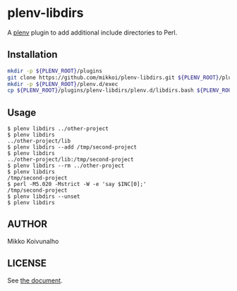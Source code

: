 # plenv-libdirs

A [plenv](https://github.com/tokuhirom/plenv) plugin to add additional include directories to Perl.

## Installation

```sh
mkdir -p ${PLENV_ROOT}/plugins
git clone https://github.com/mikkoi/plenv-libdirs.git ${PLENV_ROOT}/plugins/plenv-libdirs
mkdir -p ${PLENV_ROOT}/plenv.d/exec
cp ${PLENV_ROOT}/plugins/plenv-libdirs/plenv.d/libdirs.bash ${PLENV_ROOT}/plenv.d/exec/libdirs.bash
```

## Usage

```
$ plenv libdirs ../other-project
$ plenv libdirs
../other-project/lib
$ plenv libdirs --add /tmp/second-project
$ plenv libdirs
../other-project/lib:/tmp/second-project
$ plenv libdirs --rm ../other-project
$ plenv libdirs
/tmp/second-project
$ perl -M5.020 -Mstrict -W -e 'say $INC[0];'
/tmp/second-project
$ plenv libdirs --unset
$ plenv libdirs
```

## AUTHOR

Mikko Koivunalho

## LICENSE

See [the document](./LICENSE).
